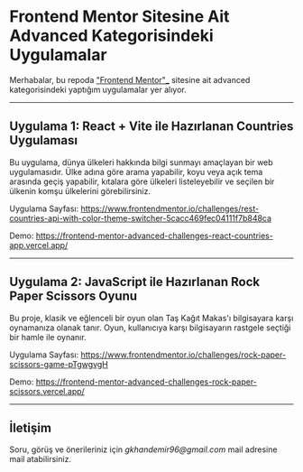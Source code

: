 # Frontend Mentor Sitesine Ait Advanced Kategorisindeki Uygulamalar

Merhabalar, bu repoda [ "Frontend Mentor"_](https://www.frontendmentor.io/challenges?difficulty=4) sitesine ait advanced kategorisindeki yaptığım uygulamalar yer alıyor.

---

## Uygulama 1: React + Vite ile Hazırlanan Countries Uygulaması

Bu uygulama, dünya ülkeleri hakkında bilgi sunmayı amaçlayan bir web uygulamasıdır. Ülke adına göre arama yapabilir, koyu veya açık tema arasında geçiş yapabilir, kıtalara göre ülkeleri listeleyebilir ve seçilen bir ülkenin komşu ülkelerini görebilirsiniz.

Uygulama Sayfası: https://www.frontendmentor.io/challenges/rest-countries-api-with-color-theme-switcher-5cacc469fec04111f7b848ca

Demo: https://frontend-mentor-advanced-challenges-react-countries-app.vercel.app/

---

## Uygulama 2: JavaScript ile Hazırlanan Rock Paper Scissors Oyunu

Bu proje, klasik ve eğlenceli bir oyun olan Taş Kağıt Makas'ı bilgisayara karşı oynamanıza olanak tanır. Oyun, kullanıcıya karşı bilgisayarın rastgele seçtiği bir hamle ile oynanır.

Uygulama Sayfası: https://www.frontendmentor.io/challenges/rock-paper-scissors-game-pTgwgvgH

Demo: https://frontend-mentor-advanced-challenges-rock-paper-scissors.vercel.app/

---

## İletişim

Soru, görüş ve önerileriniz için _gkhandemir96@gmail.com_ mail adresine mail atabilirsiniz.
